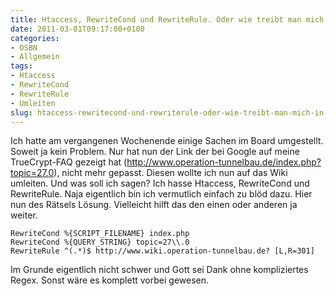 ```yaml
---
title: Htaccess, RewriteCond und RewriteRule. Oder wie treibt man mich in den Wahnsinn
date: 2011-03-01T09:17:00+0100
categories:
- OSBN
- Allgemein
tags:
- Htaccess
- RewriteCond
- RewriteRule
- Umleiten
slug: htaccess-rewritecond-und-rewriterule-oder-wie-treibt-man-mich-in-den-wahnsinn
---
```

Ich hatte am vergangenen Wochenende einige Sachen im Board umgestellt. Soweit ja kein Problem. Nur hat nun der Link der bei Google auf meine TrueCrypt-FAQ gezeigt hat (http://www.operation-tunnelbau.de/index.php?topic=27.0), nicht mehr gepasst. Diesen wollte ich nun auf das Wiki umleiten. Und was soll ich sagen? Ich hasse Htaccess, RewriteCond und RewriteRule. Naja eigentlich bin ich vermutlich einfach zu blöd dazu. Hier nun des Rätsels Lösung. Vielleicht hilft das den einen oder anderen ja weiter.

<pre class="line-numbers" style="white-space:pre-wrap;">
<code class="language-bash">RewriteCond %{SCRIPT_FILENAME} index.php 
RewriteCond %{QUERY_STRING} topic=27\\.0
RewriteRule ^(.*)$ http://www.wiki.operation-tunnelbau.de? [L,R=301]</code>
</pre>

Im Grunde eigentlich nicht schwer und Gott sei Dank ohne kompliziertes Regex. Sonst wäre es komplett vorbei gewesen.